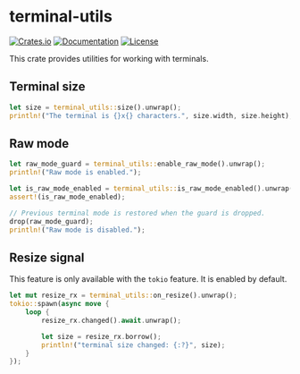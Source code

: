 # terminal-utils

[![Crates.io](https://img.shields.io/crates/v/terminal-utils)](https://crates.io/crates/terminal-utils)
[![Documentation](https://docs.rs/terminal-utils/badge.svg)](https://docs.rs/terminal-utils)
[![License](https://img.shields.io/crates/l/terminal-utils)](LICENSE)

This crate provides utilities for working with terminals.

## Terminal size

```rust
let size = terminal_utils::size().unwrap();
println!("The terminal is {}x{} characters.", size.width, size.height);
```

## Raw mode

```rust
let raw_mode_guard = terminal_utils::enable_raw_mode().unwrap();
println!("Raw mode is enabled.");

let is_raw_mode_enabled = terminal_utils::is_raw_mode_enabled().unwrap();
assert!(is_raw_mode_enabled);

// Previous terminal mode is restored when the guard is dropped.
drop(raw_mode_guard);
println!("Raw mode is disabled.");
```

## Resize signal

This feature is only available with the `tokio` feature. It is enabled by default.

```rust
let mut resize_rx = terminal_utils::on_resize().unwrap();
tokio::spawn(async move {
    loop {
        resize_rx.changed().await.unwrap();

        let size = resize_rx.borrow();
        println!("terminal size changed: {:?}", size);
    }
});
```
